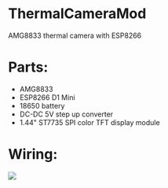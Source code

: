 # ThermalCameraMod
AMG8833 thermal camera with ESP8266

# Parts:
- AMG8833
- ESP8266 D1 Mini
- 18650 battery
- DC-DC 5V step up converter
- 1.44" ST7735 SPI color TFT display module

# Wiring:
![](http://m.blog.hu/bi/bitekmindenhol/image/hokam_wiring.jpg)
